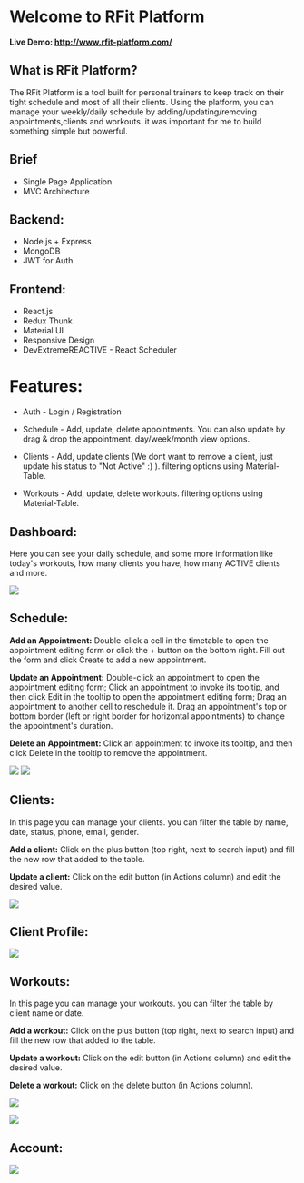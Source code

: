 # Welcome to RFit Platform
**Live Demo: http://www.rfit-platform.com/**

## What is RFit Platform?
The RFit Platform is a tool built for personal trainers to keep track on their tight schedule and most of all their clients.
Using the platform, you can manage your weekly/daily schedule by adding/updating/removing appointments,clients and workouts.
it was important for me to build something simple but powerful.


## Brief
* Single Page Application
* MVC Architecture

## Backend:
* Node.js + Express
* MongoDB
* JWT for Auth

## Frontend:
* React.js
* Redux Thunk
* Material UI
* Responsive Design
* DevExtremeREACTIVE - React Scheduler

# Features:
* Auth - Login / Registration
* Schedule - Add, update, delete appointments. You can also update by drag & drop the appointment.
day/week/month view options.

* Clients - Add, update clients (We dont want to remove a client, just update his status to "Not Active" :) ).
filtering options using Material-Table.

* Workouts - Add, update, delete workouts.
filtering options using Material-Table.

## Dashboard:
Here you can see your daily schedule, and some more information like today's workouts, how many clients you have, how many ACTIVE clients and more.

![](https://i.ibb.co/7QZ7vzZ/2.jpg)

## Schedule:
**Add an Appointment:**
Double-click a cell in the timetable to open the appointment editing form or click the + button on the bottom right.
Fill out the form and click Create to add a new appointment.

**Update an Appointment:**
Double-click an appointment to open the appointment editing form;
Click an appointment to invoke its tooltip, and then click Edit in the tooltip to open the appointment editing form;
Drag an appointment to another cell to reschedule it. 
Drag an appointment's top or bottom border (left or right border for horizontal appointments) to change the appointment's duration.

**Delete an Appointment:**
Click an appointment to invoke its tooltip, and then click Delete in the tooltip to remove the appointment.

![](https://i.ibb.co/RTkMHTY/1.jpg)
![](https://i.ibb.co/jzqM5TM/9.jpg)

## Clients:
In this page you can manage your clients.
you can filter the table by name, date, status, phone, email, gender.

**Add a client:**
Click on the plus button (top right, next to search input) and fill the new row that added to the table.

**Update a client:**
Click on the edit button (in Actions column) and edit the desired value.

![](https://i.ibb.co/v4n9vk3/3.jpg)

## Client Profile:
![](https://i.ibb.co/cvRmzM6/6.jpg)

## Workouts:
In this page you can manage your workouts.
you can filter the table by client name or date.

**Add a workout:**
Click on the plus button (top right, next to search input) and fill the new row that added to the table.

**Update a workout:**
Click on the edit button (in Actions column) and edit the desired value.

**Delete a workout:**
Click on the delete button (in Actions column).

![](https://i.ibb.co/v4n9vk3/3.jpg)


![](https://i.ibb.co/k8GwxGK/7.jpg)

## Account:
![](https://i.ibb.co/bWnwHnt/8.jpg)



